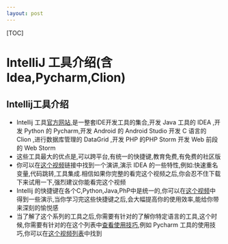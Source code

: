 ```yaml
---
layout: post
---
```


[TOC]

# IntelliJ 工具介绍(含Idea,Pycharm,Clion)

## Intellij工具介绍

* Intellij 工具[官方网站](https://www.jetbrains.com/),是一整套IDE开发工具的集合,开发 Java 工具的 IDEA ,开发 Python 的 Pycharm,开发 Android 的 Android Studio 开发 C 语言的 Clion ,进行数据库管理的 DataGrid ,开发 PHP 的PHP Storm 开发 Web 前段的 Web Storm
* 这些工具最大的优点是,可以跨平台,有统一的快捷键,教育免费,有免费的社区版
* 你可以在[这个视频](https://www.youtube.com/watch?v=eq3KiAH4IBI&t=764s)链接中找到一个演讲,演示 IDEA 的一些特性,例如:快速重名变量,代码跳转,工具集成.相信如果你完整的看完这个视频之后,你会忍不住下载下来试用一下,强烈建议你能看完这个视频
* Intellij 的快捷键在各个C,Python,Java,PhP中是统一的,你可以在[这个视频](https://www.youtube.com/watch?v=p0frVzOQC-U)中得到一些演示,当你学习完这些快捷键之后,会大幅提高你的使用效率,能给你带来深刻的愉悦感
* 当了解了这个系列的工具之后,你需要有针对的了解你特定语言的工具,这个时候,你需要有针对的在这个列表中[查看使用技巧](https://www.youtube.com/user/JetBrainsTV/playlists),例如 Pycharm 工具的使用技巧,你可以在[这个视频列表](https://www.youtube.com/watch?v=BPC-bGdBSM8&list=PLQ176FUIyIUZ1mwB-uImQE-gmkwzjNLjP)中找到
